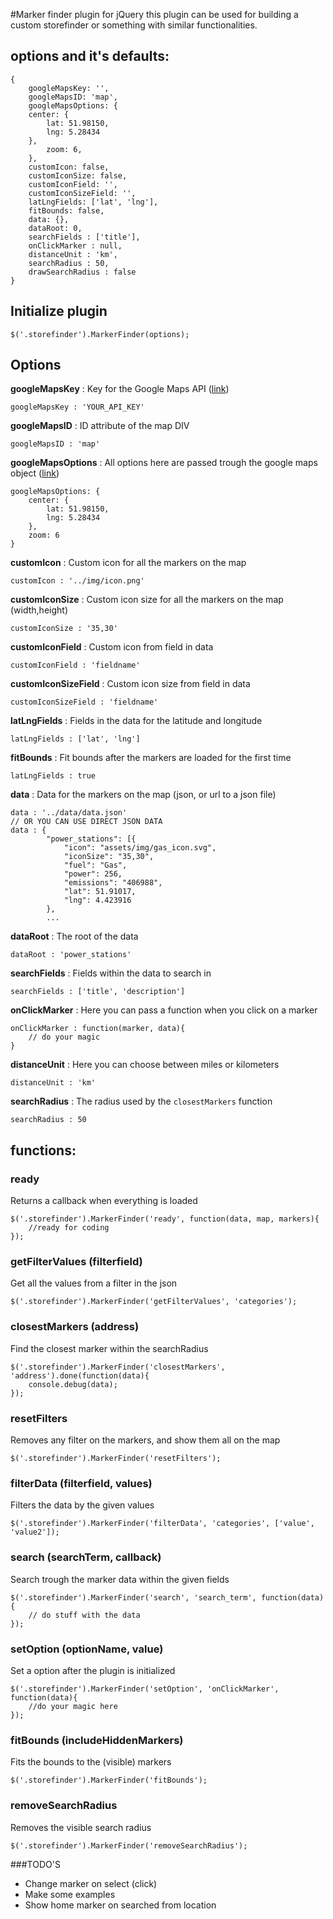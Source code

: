 #Marker finder plugin for jQuery
this plugin can be used for building a custom storefinder or something with similar functionalities.

## options and it's defaults:

	{
		googleMapsKey: '',
		googleMapsID: 'map',
		googleMapsOptions: {
		center: {
			lat: 51.98150,
			lng: 5.28434
		},
			zoom: 6,
		},
		customIcon: false,
		customIconSize: false,
		customIconField: '',
		customIconSizeField: '',
		latLngFields: ['lat', 'lng'],
		fitBounds: false,
		data: {},
		dataRoot: 0,
		searchFields : ['title'],
		onClickMarker : null,
		distanceUnit : 'km',
		searchRadius : 50,
		drawSearchRadius : false
	}

## Initialize plugin
    $('.storefinder').MarkerFinder(options);

## Options
__googleMapsKey__ : Key for the Google Maps API ([link](https://developers.google.com/maps/documentation/javascript/get-api-key))
	
	googleMapsKey : 'YOUR_API_KEY'

__googleMapsID__ : ID attribute of the map DIV
	
	googleMapsID : 'map'

__googleMapsOptions__ : All options here are passed trough the google maps object ([link](https://developers.google.com/maps/documentation/javascript/tutorial))

	googleMapsOptions: {
		center: {
			lat: 51.98150,
			lng: 5.28434
		},
		zoom: 6
	}

__customIcon__ : Custom icon for all the markers on the map

	customIcon : '../img/icon.png'

__customIconSize__ : Custom icon size for all the markers on the map (width,height)

	customIconSize : '35,30'

__customIconField__ : Custom icon from field in data

	customIconField : 'fieldname'

__customIconSizeField__ : Custom icon size from field in data

	customIconSizeField : 'fieldname'

__latLngFields__ : Fields in the data for the latitude and longitude

	latLngFields : ['lat', 'lng']

__fitBounds__ : Fit bounds after the markers are loaded for the first time

	latLngFields : true

__data__ : Data for the markers on the map (json, or url to a json file)

	data : '../data/data.json'
	// OR YOU CAN USE DIRECT JSON DATA
	data : {
			"power_stations": [{
				"icon": "assets/img/gas_icon.svg",
				"iconSize": "35,30",
				"fuel": "Gas",
				"power": 256,
				"emissions": "406988",
				"lat": 51.91017,
				"lng": 4.423916
			},
			...

__dataRoot__ : The root of the data

	dataRoot : 'power_stations'

__searchFields__ : Fields within the data to search in

	searchFields : ['title', 'description']

__onClickMarker__ : Here you can pass a function when you click on a marker

	onClickMarker : function(marker, data){
		// do your magic
	}

__distanceUnit__ : Here you can choose between miles or kilometers

	distanceUnit : 'km'

__searchRadius__ : The radius used by the `closestMarkers` function

	searchRadius : 50

## functions:

### ready
Returns a callback when everything is loaded

    $('.storefinder').MarkerFinder('ready', function(data, map, markers){
        //ready for coding
    });

### getFilterValues (filterfield)
Get all the values from a filter in the json

    $('.storefinder').MarkerFinder('getFilterValues', 'categories');

### closestMarkers (address)
Find the closest marker within the searchRadius

    $('.storefinder').MarkerFinder('closestMarkers', 'address').done(function(data){
        console.debug(data);
    });

### resetFilters
Removes any filter on the markers, and show them all on the map

    $('.storefinder').MarkerFinder('resetFilters');

### filterData (filterfield, values)
Filters the data by the given values

    $('.storefinder').MarkerFinder('filterData', 'categories', ['value', 'value2']);

### search (searchTerm, callback)
Search trough the marker data within the given fields

    $('.storefinder').MarkerFinder('search', 'search_term', function(data){
        // do stuff with the data
    });

### setOption (optionName, value)
Set a option after the plugin is initialized

    $('.storefinder').MarkerFinder('setOption', 'onClickMarker', function(data){
        //do your magic here
    });

### fitBounds (includeHiddenMarkers)
Fits the bounds to the (visible) markers

    $('.storefinder').MarkerFinder('fitBounds');

### removeSearchRadius
Removes the visible search radius

    $('.storefinder').MarkerFinder('removeSearchRadius');



###TODO'S
* Change marker on select (click)
* Make some examples
* Show home marker on searched from location
